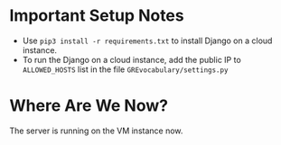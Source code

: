 # Important Setup Notes
- Use `pip3 install -r requirements.txt` to install Django on a cloud instance.
- To run the Django on a cloud instance, add the public IP to `ALLOWED_HOSTS` list in the file `GREvocabulary/settings.py`

# Where Are We Now?
The server is running on the VM instance now.
